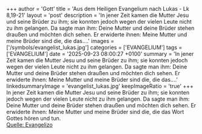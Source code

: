 +++
author = 'Gott'
title = 'Aus dem Heiligen Evangelium nach Lukas - Lk 8,19-21'
layout = 'post'
description = 'In jener Zeit kamen die Mutter Jesu und seine Brüder zu ihm; sie konnten jedoch wegen der vielen Leute nicht zu ihm gelangen. Da sagte man ihm: Deine Mutter und deine Brüder stehen draußen und möchten dich sehen. Er erwiderte ihnen: Meine Mutter und meine Brüder sind die, die das....'
images = ['/symbols/evangelist_lukas.jpg']
categories = ['EVANGELIUM']
tags = ['EVANGELIUM']
date = '2025-09-23 08:00:27 +0100'
summary = 'In jener Zeit kamen die Mutter Jesu und seine Brüder zu ihm; sie konnten jedoch wegen der vielen Leute nicht zu ihm gelangen. Da sagte man ihm: Deine Mutter und deine Brüder stehen draußen und möchten dich sehen. Er erwiderte ihnen: Meine Mutter und meine Brüder sind die, die das....'
linkedsummaryImage = 'evangelist_lukas.jpg'
keepImageRatio = 'true'
+++
In jener Zeit kamen die Mutter Jesu und seine Brüder zu ihm; sie konnten jedoch wegen der vielen Leute nicht zu ihm gelangen.
Da sagte man ihm: Deine Mutter und deine Brüder stehen draußen und möchten dich sehen.
Er erwiderte ihnen: Meine Mutter und meine Brüder sind die, die das Wort Gottes hören und tun.<!--more--><br> [Quelle: Evangelizo](https://evangeliumtagfuertag.org/DE/gospel)